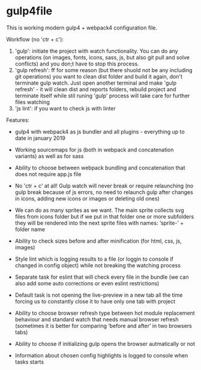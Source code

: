 # gulp4file

This is working modern gulp4 + webpack4 configuration file.

Workflow (no 'ctr + c'):

1. 'gulp': initiate the project with watch functionality. You can do any operations (on images, fonts, icons, sass, js, but also git pull and solve conflicts) and you don;t have to stop this process.
2. 'gulp refresh': ff for some reason (but there shuold not be any including git operations) you want to clean dist folder and build it again, don't terminate gulp watch. Just open another terminal and make 'gulp refresh' - it will clean dist and reports folders, rebuild project and terminate itself while stil runing 'gulp' process will take care for further files watching
3. 'js lint': if you want to check js with linter

Features:

* gulp4 with webpack4 as js bundler and all plugins - everything up to date in january 2019

* Working sourcemaps for js (both in webpack and concatenation variants) as well as for sass

* Ability to choose between webpack bundling and concatenation that does not require app.js file

* No 'ctr + c' at all! Gulp watch will never break or require relaunching (no gulp break because of js errors, no need to relaunch gulp after changes in icons, adding new icons or images or deleting old ones)

* We can do as many sprites as we want. The main sprite collects svg files from icons folder but if we put in that folder one or more subfolders they will be rendered into the next sprite files with names: ‘sprite-’ + folder name

* Ability to check sizes before and after minification (for html, css, js, images)

* Style lint which is logging results to a file (or loggin to console if changed in config object) while not breaking the watching process

* Separate task for eslint that will check every file in the bundle (we can also add some auto corrections or even eslint restrictions)

* Default task is not opening the live-preview in a new tab all the time forcing us to constantly close it to have only one tab with project

* Ability to choose browser refresh type between hot module replacement behaviour and standard watch that needs manual browser refresh (sometimes it is better for comparing ‘before and after’ in two browsers tabs)

* Ability to choose if initializing gulp opens the browser autmatically or not

* Information about chosen config highlights is logged to console when tasks starts 
